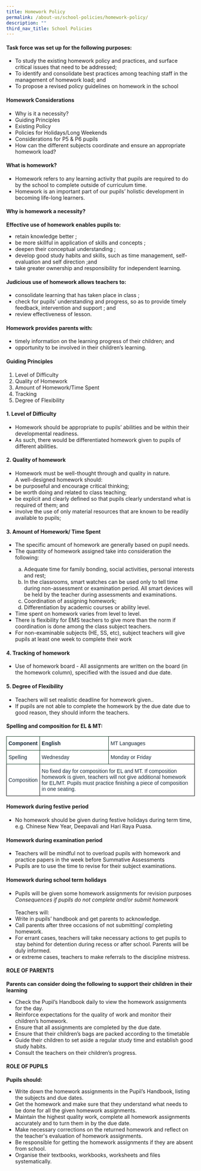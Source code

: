 ```yaml
---
title: Homework Policy
permalink: /about-us/school-policies/homework-policy/
description: ""
third_nav_title: School Policies
---
```

#### Task force was set up for the following purposes:
<ul>
  <li>To study the existing homework policy and practices, and surface critical issues that need to be addressed;</li>
  <li>To identify and consolidate best practices among teaching staff in the management of homework load; and</li>
  <li>To propose a revised policy guidelines on homework in the school</li>
</ul>  

#### Homework Considerations
<ul>
  <li>Why is it a necessity?</li>
  <li>Guiding Principles</li>
  <li>Existing Policy</li>
  <li>Policies for Holidays/Long Weekends</li>
  <li>Considerations for P5 & P6 pupils</li>
  <li>How can the different subjects coordinate and ensure an appropriate homework load?</li>
</ul>  
  
#### What is homework? 
<ul>
  <li>Homework refers to any learning activity that pupils are required to do by the school to complete outside of curriculum time.</li>
  <li>Homework is an important part of our pupils’ holistic development in becoming life-long learners.</li>
</ul>  
  
  
#### Why is homework a necessity?
<b>Effective use of homework enables pupils to:</b>
<ul>
  <li>retain knowledge better ;</li>
  <li>be more skillful in application of skills and concepts ;</li>
  <li>deepen their conceptual understanding ;</li>
  <li>develop good study habits and skills, such as time management, self-evaluation and self direction ;and</li>
  <li>take greater ownership and responsibility for independent learning.</li>
</ul>  
  

#### Judicious use of homework allows teachers to: 
<ul>
  <li>consolidate learning that has taken place in class ;</li>
  <li>check for pupils’ understanding and progress, so as to provide timely feedback, intervention and support ; and</li>
  <li>review effectiveness of lesson. </li>
</ul> 

#### Homework provides parents with:
<ul>
  <li>timely information on the learning progress of their children; and</li>
  <li>opportunity to be involved in their children’s learning.</li>
</ul>  

#### Guiding Principles  
<ol>
  <li>Level of Difficulty</li>
  <li>Quality of Homework</li>
  <li>Amount of Homework/Time Spent</li>
  <li>Tracking</li>
  <li>Degree of Flexibility</li>
</ol>  
  

#### 1. Level of Difficulty  
<ul>
  <li>Homework should be appropriate to pupils’ abilities and be within their developmental readiness.</li>
  <li>As such, there would be differentiated homework given to pupils of different abilities.</li>
</ul>  
   
#### 2. Quality of homework
<ul>
  <li>Homework must be well-thought through and quality in nature.</li>
  A well-designed homework should:
  <li>be purposeful and encourage critical thinking;</li>
  <li>be worth doing and related to class teaching;</li>
  <li>be explicit and clearly defined so that pupils clearly understand what is required of them; and</li>
  <li>involve the use of only material resources that are known to be readily available to pupils;</li>
</ul>  

#### 3. Amount of Homework/ Time Spent
<style>
ol.k {list-style-type: lower-alpha;}
</style>
<ul>
	<li>The specific amount of homework are generally based on pupil needs.</li>
	<li>The quantity of homework assigned take into consideration the following:</li>
<ol class="k">	
<li>Adequate time for family bonding, social activities, personal interests and rest;</li> 
<li> In the classrooms, smart watches can be used only to tell time during non-assessment or examination period. All smart devices will be held by the teacher during assessments and examinations.</li>
<li>Coordination of assigning homework;</li>
<li>Differentiation by academic courses or ability level.</li></ol>
<li>Time spent on homework varies from level to level.</li>
<li>There is flexibility for EMS teachers to give more than the norm if coordination is done among the class subject teachers.</li>
<li>For non-examinable subjects (HE, SS, etc), subject teachers will give pupils at least one week to complete their work</li></ul>

#### 4. Tracking of homework
<ul>
  <li>Use of homework board - All assignments are written on the board (in the homework column), specified with the issued and due date.</li>
</ul>  

#### 5. Degree of Flexibility  
<ul>
  <li>Teachers will set realistic deadline for homework given..</li>
  <li>If pupils are not able to complete the homework by the due date due to good reason, they should inform the teachers.</li>
</ul>

#### Spelling and composition for EL & MT:

<table style="border-collapse:collapse;border-spacing:0" class="tg"><thead><tr><th style="background-color:#FFF;border-color:#002d13;border-style:solid;border-width:1px;color:#162837;font-family:Arial, sans-serif;font-size:14px;font-weight:bold;overflow:hidden;padding:10px 5px;text-align:left;vertical-align:middle;word-break:normal">Component<br></th><th style="background-color:#FFF;border-color:#002d13;border-style:solid;border-width:1px;color:#162837;font-family:Arial, sans-serif;font-size:14px;font-weight:bold;overflow:hidden;padding:10px 5px;text-align:left;vertical-align:middle;word-break:normal">English<br></th><th style="background-color:#FFF;border-color:black;border-style:solid;border-width:1px;color:#162837;font-family:Arial, sans-serif;font-size:14px;font-weight:normal;overflow:hidden;padding:10px 5px;text-align:left;vertical-align:middle;word-break:normal">MT Languages<br></th></tr></thead><tbody><tr><td style="background-color:#FFF;border-color:#002d13;border-style:solid;border-width:1px;color:#162837;font-family:Arial, sans-serif;font-size:14px;overflow:hidden;padding:10px 5px;text-align:left;vertical-align:middle;word-break:normal">Spelling<br></td><td style="background-color:#FFF;border-color:#002d13;border-style:solid;border-width:1px;color:#162837;font-family:Arial, sans-serif;font-size:14px;overflow:hidden;padding:10px 5px;text-align:left;vertical-align:middle;word-break:normal">Wednesday<br></td><td style="background-color:#FFF;border-color:black;border-style:solid;border-width:1px;color:#162837;font-family:Arial, sans-serif;font-size:14px;overflow:hidden;padding:10px 5px;text-align:left;vertical-align:middle;word-break:normal">Monday or Friday<br></td></tr><tr><td style="background-color:#FFF;border-color:black;border-style:solid;border-width:1px;color:#162837;font-family:Arial, sans-serif;font-size:14px;overflow:hidden;padding:10px 5px;text-align:left;vertical-align:middle;word-break:normal">Composition<br></td><td style="background-color:#FFF;border-color:black;border-style:solid;border-width:1px;color:#162837;font-family:Arial, sans-serif;font-size:14px;overflow:hidden;padding:10px 5px;text-align:left;vertical-align:middle;word-break:normal" colspan="2">No fixed day for composition for EL and MT. If composition homework is given, teachers will not give additional homework for EL/MT. Pupils must practice finishing a piece of composition in one seating.</td></tr></tbody></table>

#### Homework during festive period 
<ul><li>No homework should be given during festive holidays during term time, e.g. Chinese New Year, Deepavali and Hari Raya Puasa.</li></ul> 

#### Homework during examination period
<ul><li>Teachers will be mindful not to overload pupils with homework and practice papers in the week before Summative Assessments</li>
<li>Pupils are to use the time to revise for their subject examinations.</li></ul> 

#### Homework during school term holidays
<ul>
<li>Pupils will be given some homework assignments for revision purposes</li>
<i>Consequences if pupils do not complete and/or submit homework</i><br><br>
Teachers will:
<li>Write in pupils’ handbook and get parents to acknowledge.</li>
<li>Call parents after three occasions of not submitting/ completing homework.</li>
<li>For errant cases, teachers will take necessary actions to get pupils to stay behind for detention during recess or after school. Parents will be duly informed.</li>
	<li>or extreme cases, teachers to make referrals to the discipline mistress.</li></ul> 


#### ROLE OF PARENTS
<b>Parents can consider doing the following to support their children in their learning</b>
<ul>
  <li>Check the Pupil’s Handbook daily to view the homework assignments for the day.</li>
  <li>Reinforce expectations for the quality of work and monitor their children’s homework.</li>
  <li>Ensure that all assignments are completed by the due date.</li>
  <li>Ensure that their children’s bags are packed according to the timetable</li>
  <li>Guide their children to set aside a regular study time and establish good study habits.</li>
  <li>Consult the teachers on their children’s progress.</li>
</ul>   

#### ROLE OF PUPILS 
<b>Pupils should:</b>
<ul>
<li>Write down the homework assignments in the Pupil’s Handbook, listing the subjects and due dates.</li>
<li>Get the homework and make sure that they understand what needs to be done for all the given homework assignments.</li>
<li>Maintain the highest quality work, complete all homework assignments accurately and to turn them in by the due date.</li>
<li>Make necessary corrections on the returned homework and reflect on the teacher's evaluation of homework assignments.</li>
<li>Be responsible for getting the homework assignments if they are absent from school.</li>
<li>Organise their textbooks, workbooks, worksheets and files systematically.</li></ul>